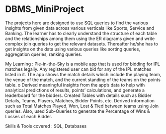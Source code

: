 # DBMS_MiniProject
The projects here are designed to use SQL queries to find the various insights from given data across various verticals like Sports, Service and Banking. The learner has to clearly understand the structure of each table and the relationships among them using the ER diagrams given and write complex join queries to get the relevant datasets. Thereafter he/she has to get insights on the data using various queries like sorting queries, aggregation queries, ranking queries.


My Learning : Pie-in-the-Sky is a mobile app that is used for bidding for IPL matches legally. Any registered user can bid for any of the IPL matches listed in it. The app shows the match details which include the playing team, the venue of the match, and the current standing of the teams on the points table. o Derived meaningful insights from the app’s data to help with analytical predictions of results, points’ calculations, and generate a leaderboard for the bidders. Created Tables with details such as Bidder Details, Teams, Players, Matches, Bidder Points, etc. Derived information such as Total Matches Played, Won, Lost & Tied between teams using Join queries. Also, used Sub-Queries to generate the Percentage of Wins & Losses of each Bidder.


Skills & Tools covered : SQL, Databases
